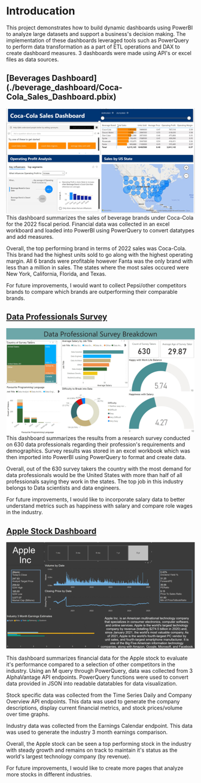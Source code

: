 # Introducation

This project demonstrates how to build dynamic dashboards using PowerBI to analyze large datasets and support a business's decision making. The implementation of these dashboards leveraged tools such as PowerQuery to perform data transformation as a part of ETL operations and DAX to create dashboard measures. 3 dashboards were made using API's or excel files as data sources.   

## [Beverages Dashboard] (./beverage_dashboard/Coca-Cola_Sales_Dashboard.pbix)

![Beverages Dashboard](assets/beverage_dashboard.jpg)
This dashboard summarizes the sales of beverage brands under Coca-Cola for the 2022 fiscal period. Financial data was collected in an excel workboard and loaded into PowerBI using PowerQuery to convert datatypes and add measures. 

Overall, the top performing brand in terms of 2022 sales was Coca-Cola. This brand had the highest units sold to go along with the highest operating margin. All 6 brands were profitable however Fanta was the only brand with less than a million in sales. The states where the most sales occured were New York, California, Florida, and Texas. 

For future improvements, I would want to collect Pepsi/other competitors brands to compare which brands are outperforming their comparable brands. 


## [Data Professionals Survey](./data_report/Data_Survey_Report.pbix)

![Data Professionals Survey](assets/data_report.jpg)
This dashboard summarizes the results from a research survey conducted on 630 data professionals regarding their profession's requirements and demographics. Survey results was stored in an excel workbook which was then imported into PowerBI using PowerQuery to format and create data. 

Overall, out of the 630 survey takers the country with the most demand for data professionals would be the United States with more than half of all professionals saying they work in the states. The top job in this industry belongs to Data scientists and data engineers. 

For future improvements, I would like to incorporate salary data to better understand metrics such as happiness with salary and compare role wages in the industry. 


## [Apple Stock Dashboard](./stock_dashboard/Apple_Stock_Dashboard.pbix)

![Stock Dashboard](assets/stock_dashboard.jpg)

This dashboard summarizes financial data for the Apple stock to evaluate it's performance compared to a selection of other competitors in the industry. Using an M query through PowerQuery, data was collected from 3 AlphaVantage API endpoints. PowerQuery functions were used to convert data provided in JSON into readable datatables for data visualization. 

Stock specific data was collected from the Time Series Daily and Company Overview API endpoints. This data was used to generate the company descriptions, display current financial metrics, and stock prices/volume over time graphs. 

Industry data was collected from the Earnings Calendar endpoint. This data was used to generate the industry 3 month earnings comparison. 

Overall, the Apple stock can be seen a top performing stock in the industry with steady growth and remains on track to maintain it's status as the world's largest technology company (by revenue). 

For future improvements, I would like to create more pages that analyze more stocks in different industries. 